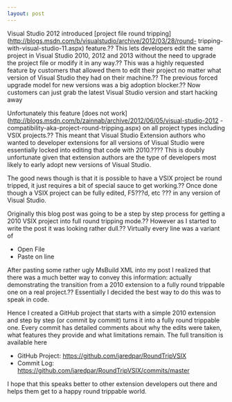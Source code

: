 ```yaml
---
layout: post
---
```

Visual Studio 2012 introduced [project file round
tripping](http://blogs.msdn.com/b/visualstudio/archive/2012/03/28/round-
tripping-with-visual-studio-11.aspx) feature.?? This lets developers edit the
same project in Visual Studio 2010, 2012 and 2013 without the need to upgrade
the project file or modify it in any way.?? This was a highly requested feature
by customers that allowed them to edit their project no matter what version of
Visual Studio they had on their machine.?? The previous forced upgrade model
for new versions was a big adoption blocker.?? Now customers can just grab the
latest Visual Studio version and start hacking away

Unfortunately this feature [does not
work](http://blogs.msdn.com/b/zainnab/archive/2012/06/05/visual-studio-2012
-compatibility-aka-project-round-tripping.aspx) on all project types including
VSIX projects.?? This meant that Visual Studio Extension authors who wanted to
developer extensions for all versions of Visual Studio were essentially locked
into editing that code with 2010.???? This is doubly unfortunate given that
extension authors are the type of developers most likely to early adopt new
versions of Visual Studio.

The good news though is that it is possible to have a VSIX project be round
tripped, it just requires a bit of special sauce to get working.?? Once done
though a VSIX project can be fully edited, F5???d, etc ??? in any version of
Visual Studio.

Originally this blog post was going to be a step by step process for getting a
2010 VSIX project into full round tripping mode.?? However as I started to
write the post it was looking rather dull.?? Virtually every line was a variant
of

  * Open File <???>
  * Paste <this odd snippet> on line <???>

After pasting some rather ugly MsBuild XML into my post I realized that there
was a much better way to convey this information: actually demonstrating the
transition from a 2010 extension to a fully round trippable one on a real
project.?? Essentially I decided the best way to do this was to speak in code.

Hence I created a GitHub project that starts with a simple 2010 extension and
step by step (or commit by commit) turns it into a fully round trippable one.
Every commit has detailed comments about why the edits were taken, what
features they provide and what limitations remain. The full transition is
available here

  * GitHub Project: <https://github.com/jaredpar/RoundTripVSIX>
  * Commit Log: <https://github.com/jaredpar/RoundTripVSIX/commits/master>

I hope that this speaks better to other extension developers out there and
helps them get to a happy round trippable world.


